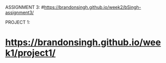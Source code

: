 
ASSIGNMENT 3:
#https://brandonsingh.github.io/week2/bSingh-assignment3/

PROJECT 1:
# https://brandonsingh.github.io/week1/project1/

